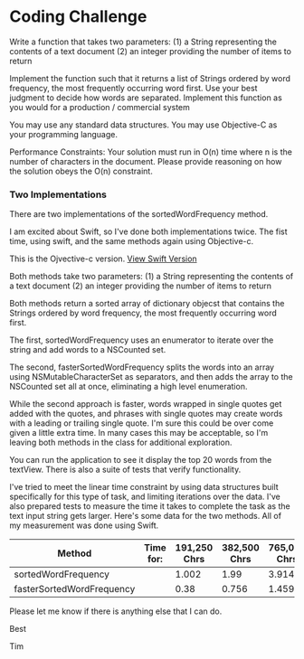 # Coding Challenge

Write a function that takes two parameters:
(1) a String representing the contents of a text document
(2) an integer providing the number of items to return

Implement the function such that it returns a list of Strings ordered by word frequency, the most frequently occurring word first.
Use your best judgment to decide how words are separated.
Implement this function as you would for a production / commercial system

You may use any standard data structures.
You may use Objective-C as your programming language.

Performance Constraints:
Your solution must run in O(n) time where n is the number of characters in the document.
Please provide reasoning on how the solution obeys the O(n) constraint.


### Two Implementations

There are two implementations of the sortedWordFrequency method.

I am excited about Swift, so I've done both implementations twice. The fist time, using swift, and the same methods again using Objective-c.

This is the Ojvective-c version. [View Swift Version](https://github.com/timstephenson/WordFrequency)

Both methods take two parameters:
(1) a String representing the contents of a text document
(2) an integer providing the number of items to return

Both methods return a sorted array of dictionary objecst that contains the Strings ordered by word frequency,
the most frequently occurring word first.

The first, sortedWordFrequency uses an enumerator to iterate over the string and add words
to a NSCounted set.

The second, fasterSortedWordFrequency splits the words into an array using NSMutableCharacterSet
as separators, and then adds the array to the NSCounted set all at once, eliminating a high level enumeration.

While the second approach is faster, words wrapped in single quotes get added with the quotes,
and phrases with single quotes may create words with a leading or trailing single quote. I'm sure this
could be over come given a little extra time. In many cases this may be acceptable, so I'm leaving
both methods in the class for additional exploration.

You can run the application to see it display the top 20 words from the textView. There is also a suite of tests that verify functionality.

I've tried to meet the linear time constraint by using data structures built specifically for this type of task, and limiting iterations over the data. I've also prepared tests to measure the time it takes to complete the task as the text input string gets larger. Here's some data for the two methods. All of my measurement was done using Swift.


Method                      | Time for:  | 191,250 Chrs | 382,500 Chrs | 765,000 Chrs | 1,530,000 Chrs | 3,060,000 Chrs
----------------------------| ---------- | ------------ | ------------ | ------------ | -------------- | ----------------
sortedWordFrequency         |            | 1.002        | 1.99         | 3.914        | 8.02           | 15.985
fasterSortedWordFrequency   |            | 0.38         | 0.756        | 1.459        | 3.013          | 5.991

Please let me know if there is anything else that I can do.

Best

Tim

